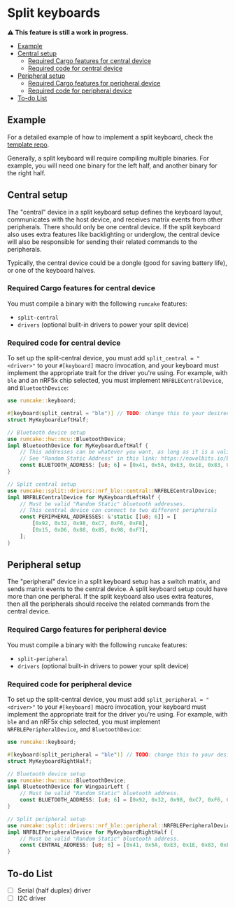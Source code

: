 # Split keyboards

**⚠ This feature is still a work in progress.**

<!--toc:start-->

- [Example](#example)
- [Central setup](#central-setup)
  - [Required Cargo features for central device](#required-cargo-features-for-central-device)
  - [Required code for central device](#required-code-for-central-device)
- [Peripheral setup](#peripheral-setup)
  - [Required Cargo features for peripheral device](#required-cargo-features-for-peripheral-device)
  - [Required code for peripheral device](#required-code-for-peripheral-device)
- [To-do List](#to-do-list)
<!--toc:end-->

## Example

For a detailed example of how to implement a split keyboard, check the
[template repo](https://github.com/Univa/rumcake-templates).

Generally, a split keyboard will require compiling multiple binaries. For example, you will need one binary for the left half, and another binary for the right half.

## Central setup

The "central" device in a split keyboard setup defines the keyboard layout, communicates with the host device, and receives matrix events from other peripherals. There should only be one central device.
If the split keyboard also uses extra features like backlighting or underglow, the central device will also be responsible for sending their related commands to the peripherals.

Typically, the central device could be a dongle (good for saving battery life), or one of the keyboard halves.

### Required Cargo features for central device

You must compile a binary with the following `rumcake` features:

- `split-central`
- `drivers` (optional built-in drivers to power your split device)

### Required code for central device

To set up the split-central device, you must add `split_central = "<driver>"` to your `#[keyboard]` macro invocation, and your keyboard must implement the appropriate trait for the driver you're using.
For example, with `ble` and an nRF5x chip selected, you must implement `NRFBLECentralDevice`, and `BluetoothDevice`:

```rust
use rumcake::keyboard;

#[keyboard(split_central = "ble")] // TODO: change this to your desired split driver, and implement the appropriate trait
struct MyKeyboardLeftHalf;

// Bluetooth device setup
use rumcake::hw::mcu::BluetoothDevice;
impl BluetoothDevice for MyKeyboardLeftHalf {
    // This addresses can be whatever you want, as long as it is a valid "Random Static" bluetooth addresses.
    // See "Random Static Address" in this link: https://novelbits.io/bluetooth-address-privacy-ble/
    const BLUETOOTH_ADDRESS: [u8; 6] = [0x41, 0x5A, 0xE3, 0x1E, 0x83, 0xE7]; // TODO: Change this to something else
}

// Split central setup
use rumcake::split::drivers::nrf_ble::central::NRFBLECentralDevice;
impl NRFBLECentralDevice for MyKeyboardLeftHalf {
    // Must be valid "Random Static" bluetooth addresses.
    // This central device can connect to two different peripherals
    const PERIPHERAL_ADDRESSES: &'static [[u8; 6]] = [
        [0x92, 0x32, 0x98, 0xC7, 0xF6, 0xF8],
        [0x15, 0xD6, 0x88, 0x85, 0x98, 0xF7],
    ];
}
```

## Peripheral setup

The "peripheral" device in a split keyboard setup has a switch matrix, and sends matrix events to the central device. A split keyboard setup could have more than one peripheral.
If the split keyboard also uses extra features, then all the peripherals should receive the related commands from the central device.

### Required Cargo features for peripheral device

You must compile a binary with the following `rumcake` features:

- `split-peripheral`
- `drivers` (optional built-in drivers to power your split device)

### Required code for peripheral device

To set up the split-central device, you must add `split_peripheral = "<driver>"` to your `#[keyboard]` macro invocation, your keyboard must implement the appropriate trait for the driver you're using.
For example, with `ble` and an nRF5x chip selected, you must implement `NRFBLEPeripheralDevice`, and `BluetoothDevice`:

```rust
use rumcake::keyboard;

#[keyboard(split_peripheral = "ble")] // TODO: change this to your desired split driver, and implement the appropriate trait below
struct MyKeyboardRightHalf;

// Bluetooth device setup
use rumcake::hw::mcu::BluetoothDevice;
impl BluetoothDevice for WingpairLeft {
    // Must be valid "Random Static" bluetooth address.
    const BLUETOOTH_ADDRESS: [u8; 6] = [0x92, 0x32, 0x98, 0xC7, 0xF6, 0xF8]; // TODO: Change this to something else
}

// Split peripheral setup
use rumcake::split::drivers::nrf_ble::peripheral::NRFBLEPeripheralDevice;
impl NRFBLEPeripheralDevice for MyKeyboardRightHalf {
    // Must be valid "Random Static" bluetooth address.
    const CENTRAL_ADDRESS: [u8; 6] = [0x41, 0x5A, 0xE3, 0x1E, 0x83, 0xE7]; // Must match the address specified in the left half
}
```

## To-do List

- [ ] Serial (half duplex) driver
- [ ] I2C driver
